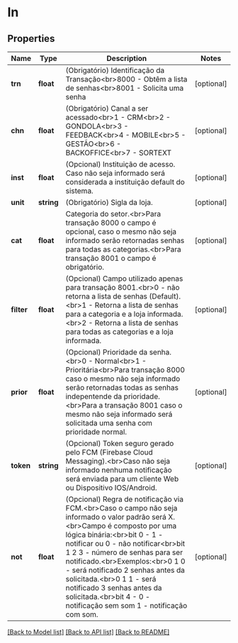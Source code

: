 # In

## Properties
Name | Type | Description | Notes
------------ | ------------- | ------------- | -------------
**trn** | **float** | (Obrigatório) Identificação da Transação&lt;br&gt;8000 - Obtêm a lista de senhas&lt;br&gt;8001 - Solicita uma senha | [optional] 
**chn** | **float** | (Obrigatório) Canal a ser acessado&lt;br&gt;1 - CRM&lt;br&gt;2 - GONDOLA&lt;br&gt;3 - FEEDBACK&lt;br&gt;4 - MOBILE&lt;br&gt;5 - GESTÃO&lt;br&gt;6 - BACKOFFICE&lt;br&gt;7 - SORTEXT | [optional] 
**inst** | **float** | (Opcional) Instituição de acesso. Caso não seja informado será considerada a instituição default do sistema. | [optional] 
**unit** | **string** | (Obrigatório) Sigla da loja. | [optional] 
**cat** | **float** | Categoria do setor.&lt;br&gt;Para transação 8000 o campo é opcional, caso o mesmo não seja informado serão retornadas senhas para todas as categorias.&lt;br&gt;Para transação 8001 o campo é obrigatório. | [optional] 
**filter** | **float** | (Opcional) Campo utilizado apenas para transação 8001.&lt;br&gt;0 - não retorna a lista de senhas (Default).&lt;br&gt;1 - Retorna a lista de senhas para a categoria e a loja informada.&lt;br&gt;2 - Retorna a lista de senhas para todas as categorias e a loja informada. | [optional] 
**prior** | **float** | (Opcional) Prioridade da senha.&lt;br&gt;0 - Normal&lt;br&gt;1 - Prioritária&lt;br&gt;Para transação 8000 caso o mesmo não seja informado serão retornadas todas as senhas indepentende da prioridade.&lt;br&gt;Para a transação 8001 caso o mesmo não seja informado será solicitada uma senha com prioridade normal. | [optional] 
**token** | **string** | (Opcional) Token seguro gerado pelo FCM (Firebase Cloud Messaging).&lt;br&gt;Caso não seja informado nenhuma notificação será enviada para um cliente Web ou Dispositivo IOS/Android. | [optional] 
**not** | **float** | (Opcional) Regra de notificação via FCM.&lt;br&gt;Caso o campo não seja informado o valor padrão será X.&lt;br&gt;Campo é composto por uma lógica binária:&lt;br&gt;bit 0 - 1 - notificar ou 0 - não notificar&lt;br&gt;bit 1 2 3 - número de senhas para ser notificado.&lt;br&gt;Exemplos:&lt;br&gt;0 1 0 - será notificado 2 senhas antes da solicitada.&lt;br&gt;0 1 1 -  será notificado 3 senhas antes da solicitada.&lt;br&gt;bit 4 - 0 - notificação sem som 1 - notificação com som. | [optional] 

[[Back to Model list]](../README.md#documentation-for-models) [[Back to API list]](../README.md#documentation-for-api-endpoints) [[Back to README]](../README.md)


